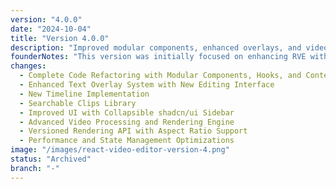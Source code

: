 ```yaml
---
version: "4.0.0"
date: "2024-10-04"
title: "Version 4.0.0"
description: "Improved modular components, enhanced overlays, and video rendering capabilities"
founderNotes: "This version was initially focused on enhancing RVE with video rendering capabilities, allowing users to export videos directly and download them. However, looking further into Remotion’s functionality, this evolved into a slight re-architecture, making RVE more modular and adaptable. Now, with a fully component-based structure—including modular hooks and contexts—features like the timeline and timeline items should be easily integrated into your Remotion projects or existing business codebases. There may be some gotchas but we can work our way through that together. || It also introduces an improved overlay system, editable text and clip overlays, and many other features. If you're upgrading to this version from a previous one, you may find it a bit more complex due to the added rendering capabilities of Remotion (as well as the refactoring), which require some understanding and adjustment. I’ve aimed to keep things as straightforward as possible to ensure a smooth setup. || Please note that the mobile-responsive feature has been temporarily removed, but it will be revisited in future versions. If needed, you can refer back to version 3 for insights into this feature. || If you encounter any issues or need assistance, please feel free to reach out to support. I’m here to help make your experience as seamless as possible. Thank you for your continued interest and trust in RVE!"
changes:
  - Complete Code Refactoring with Modular Components, Hooks, and Context API
  - Enhanced Text Overlay System with New Editing Interface
  - New Timeline Implementation
  - Searchable Clips Library
  - Improved UI with Collapsible shadcn/ui Sidebar
  - Advanced Video Processing and Rendering Engine
  - Versioned Rendering API with Aspect Ratio Support
  - Performance and State Management Optimizations
image: "/images/react-video-editor-version-4.png"
status: "Archived"
branch: "-"
---
```

